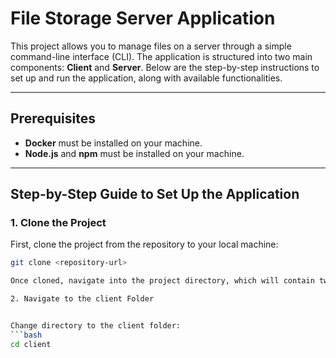 # File Storage Server Application

This project allows you to manage files on a server through a simple command-line interface (CLI). The application is structured into two main components: **Client** and **Server**. Below are the step-by-step instructions to set up and run the application, along with available functionalities.

---

## Prerequisites

- **Docker** must be installed on your machine.
- **Node.js** and **npm** must be installed on your machine.

---

## Step-by-Step Guide to Set Up the Application

### 1. Clone the Project

First, clone the project from the repository to your local machine:

```bash
git clone <repository-url>

Once cloned, navigate into the project directory, which will contain two subdirectories: client and server.

2. Navigate to the client Folder


Change directory to the client folder:
```bash
cd client

